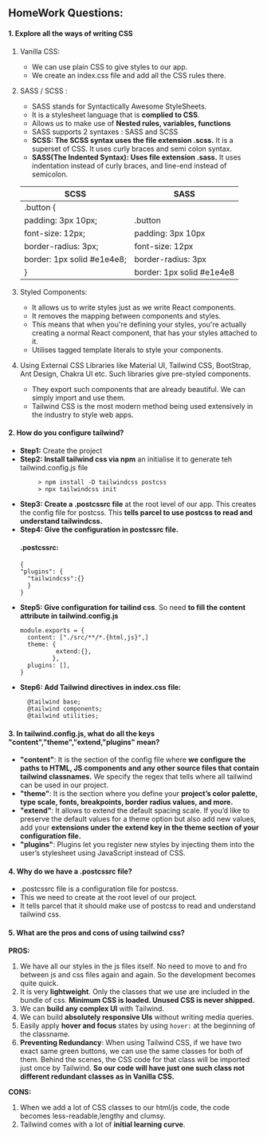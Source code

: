 ## HomeWork Questions:

#### 1. Explore all the ways of writing CSS

1. Vanilla CSS:
    - We can use plain CSS to give styles to our app.
    - We create an index.css file and add all the CSS rules there.
2. SASS / SCSS :

    - SASS stands for Syntactically Awesome StyleSheets.
    - It is a stylesheet language that is **complied to CSS**.
    - Allows us to make use of **Nested rules, variables, functions**
    - SASS supports 2 syntaxes : SASS and SCSS
    - **SCSS: The SCSS syntax uses the file extension .scss.** It is a superset of CSS. It uses curly braces and semi colon syntax.
    - **SASS(The Indented Syntax): Uses file extension .sass.** It uses indentation instead of curly braces, and line-end instead of semicolon.

    | SCSS                       | SASS                      |
    | -------------------------- | ------------------------- |
    | .button {                  |                           |
    | padding: 3px 10px;         | .button                   |
    | font-size: 12px;           | padding: 3px 10px         |
    | border-radius: 3px;        | font-size: 12px           |
    | border: 1px solid #e1e4e8; | border-radius: 3px        |
    | }                          | border: 1px solid #e1e4e8 |

3. Styled Components:

    - It allows us to write styles just as we write React components.
    - It removes the mapping between components and styles.
    - This means that when you're defining your styles, you're actually creating a normal React component, that has your styles attached to it.
    - Utilises tagged template literals to style your components.

4. Using External CSS Libraries like Material UI, Tailwind CSS, BootStrap, Ant Design, Chakra UI etc. Such libraries give pre-styled components.
    - They export such components that are already beautiful. We can simply import and use them.
    - Tailwind CSS is the most modern method being used extensively in the industry to style web apps.

#### 2. How do you configure tailwind?

-   **Step1:** Create the project
-   **Step2: Install tailwind css via npm** an initialise it to generate teh tailwind.config.js file
    ```
         > npm install -D tailwindcss postcss
         > npx tailwindcss init
    ```
-   **Step3: Create a .postcssrc file** at the root level of our app. This creates the config file for postcss. This **tells parcel to use postcss to read and understand tailwindcss.**
-   **Step4: Give the configuration in postcssrc file.**
    #### .postcssrc:
    ```
    {
    "plugins": {
      "tailwindcss":{}
      }
    }
    ```
-   **Step5: Give configuration for tailind css**. So need **to fill the content attribute in tailwind.config.js**
    ```
    module.exports = {
      content: ["./src/**/*.{html,js}",]
      theme: {
              extend:{},
             },
      plugins: [],
    }
    ```
-   **Step6: Add Tailwind directives in index.css file:**
    ```
      @tailwind base;
      @tailwind components;
      @tailwind utilities;
    ```

#### 3. In tailwind.config.js, what do all the keys "content","theme","extend,"plugins" mean?

-   **"content"**: It is the section of the config file where **we configure the paths to HTML, JS components and any other source files that contain tailwind classnames.** We specify the regex that tells where all tailwind can be used in our project.
-   **"theme"**: It is the section where you define your **project’s color palette, type scale, fonts, breakpoints, border radius values, and more.**
-   **"extend"**: It allows to extend the default spacing scale. If you’d like to preserve the default values for a theme option but also add new values, add your **extensions under the extend key in the theme section of your configuration file.**
-   **"plugins"**: Plugins let you register new styles by injecting them into the user’s stylesheet using JavaScript instead of CSS.

#### 4. Why do we have a .postcssrc file?

-   .postcssrc file is a configuration file for postcss.
-   This we need to create at the root level of our project.
-   It tells parcel that it should make use of postcss to read and understand tailwind css.

#### 5. What are the pros and cons of using tailwind css?

**PROS:**

1. We have all our styles in the js files itself. No need to move to and fro between js and css files again and again. So the development becomes quite quick.
2. It is very **lightweight**. Only the classes that we use are included in the bundle of css. **Minimum CSS is loaded. Unused CSS is never shipped.**
3. We can **build any complex UI** with Tailwind.
4. We can build **absolutely responsive UIs** without writing media queries.
5. Easily apply **hover and focus** states by using `hover:` at the beginning of the classname.
6. **Preventing Redundancy**: When using Tailwind CSS, if we have two exact same green buttons, we can use the same classes for both of them. Behind the scenes, the CSS code for that class will be imported just once by Tailwind. **So our code will have just one such class not different redundant classes as in Vanilla CSS.**

**CONS:**

1. When we add a lot of CSS classes to our html/js code, the code becomes less-readable,lengthy and clumsy.
2. Tailwind comes with a lot of **initial learning curve**.
